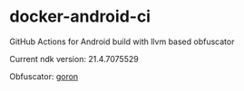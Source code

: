  # docker-android-ci

GitHub Actions for Android build with llvm based obfuscator

Current ndk version: 21.4.7075529

Obfuscator: [goron](https://github.com/Ylarod/goron)

